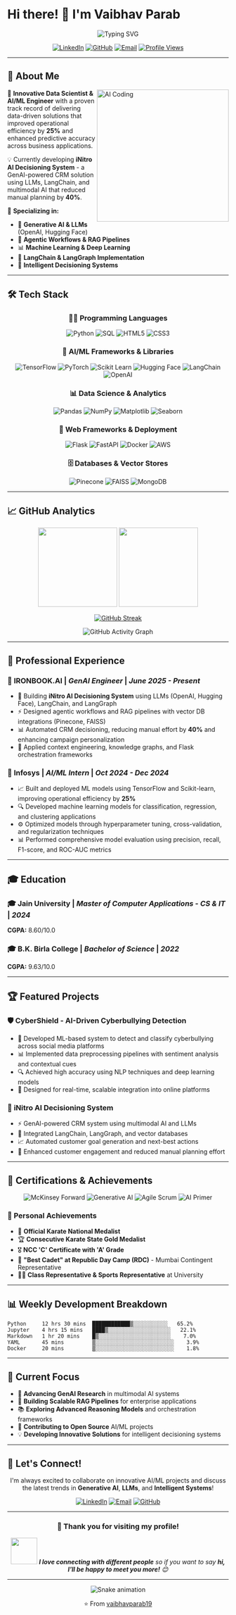 # Hi there! 👋 I'm Vaibhav Parab

<div align="center">
  <img src="https://readme-typing-svg.demolab.com?font=Fira+Code&size=30&duration=3000&pause=1000&color=00D9FF&center=true&vCenter=true&width=600&lines=Data+Scientist+%26+AI%2FML+Engineer;Generative+AI+Specialist;Building+Intelligent+Decisioning+Systems;LLM+%26+RAG+Pipeline+Expert;Mumbai%2C+India+🇮🇳" alt="Typing SVG" />
</div>

<div align="center">
  
[![LinkedIn](https://img.shields.io/badge/LinkedIn-0077B5?style=for-the-badge&logo=linkedin&logoColor=white)](https://www.linkedin.com/in/vaibhavparab19)
[![GitHub](https://img.shields.io/badge/GitHub-100000?style=for-the-badge&logo=github&logoColor=white)](https://github.com/vaibhavparab19)
[![Email](https://img.shields.io/badge/Email-D14836?style=for-the-badge&logo=gmail&logoColor=white)](mailto:vaibhavparab0919@gmail.com)
[![Profile Views](https://komarev.com/ghpvc/?username=vaibhavparab19&color=blueviolet&style=for-the-badge)](https://github.com/vaibhavparab19)

</div>

---

## 🚀 About Me

<img align="right" alt="AI Coding" width="300" src="https://media.giphy.com/media/qgQUggAC3Pfv687qPC/giphy.gif">

🔬 **Innovative Data Scientist & AI/ML Engineer** with a proven track record of delivering data-driven solutions that improved operational efficiency by **25%** and enhanced predictive accuracy across business applications.

💡 Currently developing **iNitro AI Decisioning System** - a GenAI-powered CRM solution using LLMs, LangChain, and multimodal AI that reduced manual planning by **40%**.

🎯 **Specializing in:**
- 🤖 **Generative AI & LLMs** (OpenAI, Hugging Face)
- 🧠 **Agentic Workflows & RAG Pipelines**
- 📊 **Machine Learning & Deep Learning**
- 🔗 **LangChain & LangGraph Implementation**
- 🎯 **Intelligent Decisioning Systems**

---

## 🛠️ Tech Stack

<div align="center">

### 👨‍💻 Programming Languages
![Python](https://img.shields.io/badge/Python-3776AB?style=for-the-badge&logo=python&logoColor=white)
![SQL](https://img.shields.io/badge/SQL-4479A1?style=for-the-badge&logo=mysql&logoColor=white)
![HTML5](https://img.shields.io/badge/HTML5-E34F26?style=for-the-badge&logo=html5&logoColor=white)
![CSS3](https://img.shields.io/badge/CSS3-1572B6?style=for-the-badge&logo=css3&logoColor=white)

### 🤖 AI/ML Frameworks & Libraries
![TensorFlow](https://img.shields.io/badge/TensorFlow-FF6F00?style=for-the-badge&logo=tensorflow&logoColor=white)
![PyTorch](https://img.shields.io/badge/PyTorch-EE4C2C?style=for-the-badge&logo=pytorch&logoColor=white)
![Scikit Learn](https://img.shields.io/badge/scikit_learn-F7931E?style=for-the-badge&logo=scikit-learn&logoColor=white)
![Hugging Face](https://img.shields.io/badge/🤗_Hugging_Face-FFD21E?style=for-the-badge&logoColor=black)
![LangChain](https://img.shields.io/badge/LangChain-1C3C3C?style=for-the-badge&logo=langchain&logoColor=white)
![OpenAI](https://img.shields.io/badge/OpenAI-412991?style=for-the-badge&logo=openai&logoColor=white)

### 📊 Data Science & Analytics
![Pandas](https://img.shields.io/badge/Pandas-150458?style=for-the-badge&logo=pandas&logoColor=white)
![NumPy](https://img.shields.io/badge/NumPy-013243?style=for-the-badge&logo=numpy&logoColor=white)
![Matplotlib](https://img.shields.io/badge/Matplotlib-3776AB?style=for-the-badge&logo=python&logoColor=white)
![Seaborn](https://img.shields.io/badge/Seaborn-3776AB?style=for-the-badge&logo=python&logoColor=white)

### 🚀 Web Frameworks & Deployment
![Flask](https://img.shields.io/badge/Flask-000000?style=for-the-badge&logo=flask&logoColor=white)
![FastAPI](https://img.shields.io/badge/FastAPI-009688?style=for-the-badge&logo=FastAPI&logoColor=white)
![Docker](https://img.shields.io/badge/Docker-2496ED?style=for-the-badge&logo=docker&logoColor=white)
![AWS](https://img.shields.io/badge/Amazon_AWS-FF9900?style=for-the-badge&logo=amazonaws&logoColor=white)

### 🗄️ Databases & Vector Stores
![Pinecone](https://img.shields.io/badge/Pinecone-000000?style=for-the-badge&logoColor=white)
![FAISS](https://img.shields.io/badge/FAISS-000000?style=for-the-badge&logoColor=white)
![MongoDB](https://img.shields.io/badge/MongoDB-4EA94B?style=for-the-badge&logo=mongodb&logoColor=white)

</div>

---

## 📈 GitHub Analytics

<div align="center">
  
<img height="180em" src="https://github-readme-stats.vercel.app/api?username=vaibhavparab19&show_icons=true&theme=tokyonight&include_all_commits=true&count_private=true"/>
<img height="180em" src="https://github-readme-stats.vercel.app/api/top-langs/?username=vaibhavparab19&layout=compact&langs_count=8&theme=tokyonight"/>

</div>

<div align="center">
  
[![GitHub Streak](https://streak-stats.demolab.com/?user=vaibhavparab19&theme=tokyonight)](https://github.com/vaibhavparab19)

</div>

<div align="center">
  
![GitHub Activity Graph](https://github-readme-activity-graph.vercel.app/graph?username=vaibhavparab19&theme=tokyo-night)

</div>

---

## 💼 Professional Experience

### 🏢 **IRONBOOK.AI** | *GenAI Engineer* | *June 2025 - Present*
- 🚀 Building **iNitro AI Decisioning System** using LLMs (OpenAI, Hugging Face), LangChain, and LangGraph
- ⚡ Designed agentic workflows and RAG pipelines with vector DB integrations (Pinecone, FAISS)
- 📊 Automated CRM decisioning, reducing manual effort by **40%** and enhancing campaign personalization
- 🔧 Applied context engineering, knowledge graphs, and Flask orchestration frameworks

### 🏢 **Infosys** | *AI/ML Intern* | *Oct 2024 - Dec 2024*
- 📈 Built and deployed ML models using TensorFlow and Scikit-learn, improving operational efficiency by **25%**
- 🔍 Developed machine learning models for classification, regression, and clustering applications
- ⚙️ Optimized models through hyperparameter tuning, cross-validation, and regularization techniques
- 📊 Performed comprehensive model evaluation using precision, recall, F1-score, and ROC-AUC metrics

---

## 🎓 Education

### 🎓 **Jain University** | *Master of Computer Applications - CS & IT* | *2024*
**CGPA:** 8.60/10.0

### 🎓 **B.K. Birla College** | *Bachelor of Science* | *2022*
**CGPA:** 9.63/10.0

---

## 🏆 Featured Projects

### 🛡️ **CyberShield - AI-Driven Cyberbullying Detection**
- 🎯 Developed ML-based system to detect and classify cyberbullying across social media platforms
- 📊 Implemented data preprocessing pipelines with sentiment analysis and contextual cues
- 🔍 Achieved high accuracy using NLP techniques and deep learning models
- 🚀 Designed for real-time, scalable integration into online platforms

### 🤖 **iNitro AI Decisioning System**
- ⚡ GenAI-powered CRM system using multimodal AI and LLMs
- 🔗 Integrated LangChain, LangGraph, and vector databases
- 📈 Automated customer goal generation and next-best actions
- 💼 Enhanced customer engagement and reduced manual planning effort

---

## 🏅 Certifications & Achievements

<div align="center">

![McKinsey Forward](https://img.shields.io/badge/McKinsey_Forward_Program-4285F4?style=for-the-badge&logoColor=white)
![Generative AI](https://img.shields.io/badge/Generative_AI_Certified-FF6B35?style=for-the-badge&logoColor=white)
![Agile Scrum](https://img.shields.io/badge/Agile_Scrum_Certified-009688?style=for-the-badge&logoColor=white)
![AI Primer](https://img.shields.io/badge/AI_Primer_Certified-7B68EE?style=for-the-badge&logoColor=white)

</div>

### 🥋 Personal Achievements
- 🥇 **Official Karate National Medalist**
- 🏆 **Consecutive Karate State Gold Medalist**
- 🎖️ **NCC 'C' Certificate with 'A' Grade**
- 🌟 **"Best Cadet" at Republic Day Camp (RDC)** - Mumbai Contingent Representative
- 👨‍🎓 **Class Representative & Sports Representative** at University

---

## 📊 Weekly Development Breakdown

<!--START_SECTION:waka-->
```text
Python     12 hrs 30 mins  ████████████▒░░░░░░░░░░░   65.2%
Jupyter    4 hrs 15 mins   ████▒░░░░░░░░░░░░░░░░░░░░   22.1%
Markdown   1 hr 20 mins    █▒░░░░░░░░░░░░░░░░░░░░░░░    7.0%
YAML       45 mins         ▒░░░░░░░░░░░░░░░░░░░░░░░░░    3.9%
Docker     20 mins         ▒░░░░░░░░░░░░░░░░░░░░░░░░░    1.8%
```
<!--END_SECTION:waka-->

---

## 🎯 Current Focus

- 🔬 **Advancing GenAI Research** in multimodal AI systems
- 🚀 **Building Scalable RAG Pipelines** for enterprise applications  
- 📚 **Exploring Advanced Reasoning Models** and orchestration frameworks
- 🌟 **Contributing to Open Source** AI/ML projects
- 💡 **Developing Innovative Solutions** for intelligent decisioning systems

---

## 🤝 Let's Connect!

<div align="center">

I'm always excited to collaborate on innovative AI/ML projects and discuss the latest trends in **Generative AI**, **LLMs**, and **Intelligent Systems**!

[![LinkedIn](https://img.shields.io/badge/Connect_on_LinkedIn-0077B5?style=for-the-badge&logo=linkedin&logoColor=white)](https://www.linkedin.com/in/vaibhavparab19)
[![Email](https://img.shields.io/badge/Send_Email-D14836?style=for-the-badge&logo=gmail&logoColor=white)](mailto:vaibhavparab0919@gmail.com)
[![GitHub](https://img.shields.io/badge/Follow_on_GitHub-100000?style=for-the-badge&logo=github&logoColor=white)](https://github.com/vaibhavparab19)

</div>

---

<div align="center">

### 💙 Thank you for visiting my profile! 

<img src="https://media.giphy.com/media/LnQjpWaON8nhr21vNW/giphy.gif" width="60"> <em><b>I love connecting with different people</b> so if you want to say <b>hi, I'll be happy to meet you more!</b> 😊</em>

---

<img src="https://github.com/vaibhavparab19/vaibhavparab19/blob/output/github-contribution-grid-snake-dark.svg" alt="Snake animation" />

⭐️ From [vaibhavparab19](https://github.com/vaibhavparab19)

</div>
